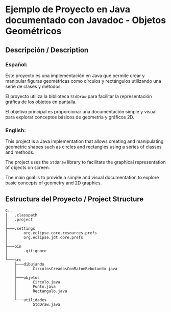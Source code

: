 # Ejemplo de Proyecto en Java documentado con Javadoc - Objetos Geométricos

## Descripción / Description

### Español:
Este proyecto es una implementación en Java que permite crear y manipular figuras geométricas como círculos y rectángulos utilizando una serie de clases y métodos.   
  
El proyecto utiliza la biblioteca `StdDraw` para facilitar la representación gráfica de los objetos en pantalla.  
  
El objetivo principal es proporcionar una documentación simple y visual para explorar conceptos básicos de geometría y gráficos 2D.

### English:
This project is a Java implementation that allows creating and manipulating geometric shapes such as circles and rectangles using a series of classes and methods.  
  
The project uses the `StdDraw` library to facilitate the graphical representation of objects on screen.  
  
The main goal is to provide a simple and visual documentation to explore basic concepts of geometry and 2D graphics.

## Estructura del Proyecto / Project Structure

```plaintext
C:.
│   .classpath
│   .project
│   
├───.settings
│       org.eclipse.core.resources.prefs
│       org.eclipse.jdt.core.prefs
│
├───bin
│       .gitignore
│
└───src
    ├───dibujando
    │       CirculosCreadosConRatonRebotando.java
    │
    ├───objetos
    │       Circulo.java
    │       Punto.java
    │       Rectangulo.java
    │
    └───utilidades
            StdDraw.java

